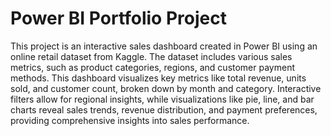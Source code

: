# Power BI Portfolio Project

This project is an interactive sales dashboard created in Power BI using an online retail dataset from Kaggle. The dataset includes various sales metrics, such as product categories, regions, and customer payment methods. This dashboard visualizes key metrics like total revenue, units sold, and customer count, broken down by month and category. Interactive filters allow for regional insights, while visualizations like pie, line, and bar charts reveal sales trends, revenue distribution, and payment preferences, providing comprehensive insights into sales performance.
